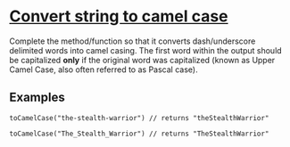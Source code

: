 # [Convert string to camel case](https://www.codewars.com/kata/convert-string-to-camel-case "https://www.codewars.com/kata/517abf86da9663f1d2000003")

Complete the method/function so that it converts dash/underscore delimited words into camel casing. The first word within the output should be capitalized **only** if the original word was capitalized (known as Upper Camel Case, also often referred to as Pascal case). 

## Examples

```
toCamelCase("the-stealth-warrior") // returns "theStealthWarrior"

toCamelCase("The_Stealth_Warrior") // returns "TheStealthWarrior"
```
